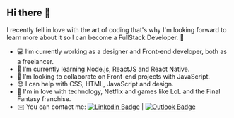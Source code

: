 ## Hi there 👋
I recently fell in love with the art of coding that's why I'm looking forward to learn more about it so I can become a FullStack Developer. 💜

- 💻 I’m currently working as a designer and Front-end developer, both as a freelancer.
- 📱 I’m currently learning  Node.js, ReactJS and React Native.
- 💜 I’m looking to collaborate on Front-end projects with JavaScript.
- 😊 I can help with CSS, HTML, JavaScript and design.
- 💬 I'm in love with technology, Netflix and games like LoL and the Final Fantasy franchise.
- ✉️ You can contact me: [![Linkedin Badge](https://img.shields.io/badge/-DanteFerrari-blue?style=flat-square&logo=Linkedin&logoColor=white&link=https://www.linkedin.com/in/ferrarid/)](https://www.linkedin.com/in/ferrarid/) | [![Outlook Badge](https://img.shields.io/badge/-dante.fp@outlook.com-0078D4?style=flat-square&logo=Outlook&logoColor=white&link=mailto:dante.fp@outlook.com)](mailto:dante.fp@outlook.com)


